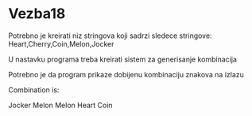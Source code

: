 # Vezba18

Potrebno je kreirati niz stringova koji sadrzi sledece stringove: Heart,Cherry,Coin,Melon,Jocker

U nastavku programa treba kreirati sistem za generisanje kombinacija

Potrebno je da program prikaze dobijenu kombinaciju znakova na izlazu

Combination is:

Jocker Melon Melon Heart Coin
